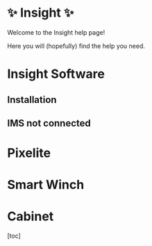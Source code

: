 # :sparkles: Insight :sparkles:
Welcome to the Insight help page!

Here you will (hopefully) find the help you need.

# Insight Software
## Installation
## IMS not connected

# Pixelite

# Smart Winch

# Cabinet

<!-- DO NOT REMOVE THIS!!! -->
[toc]
<!-- THANKS❤️ -->
